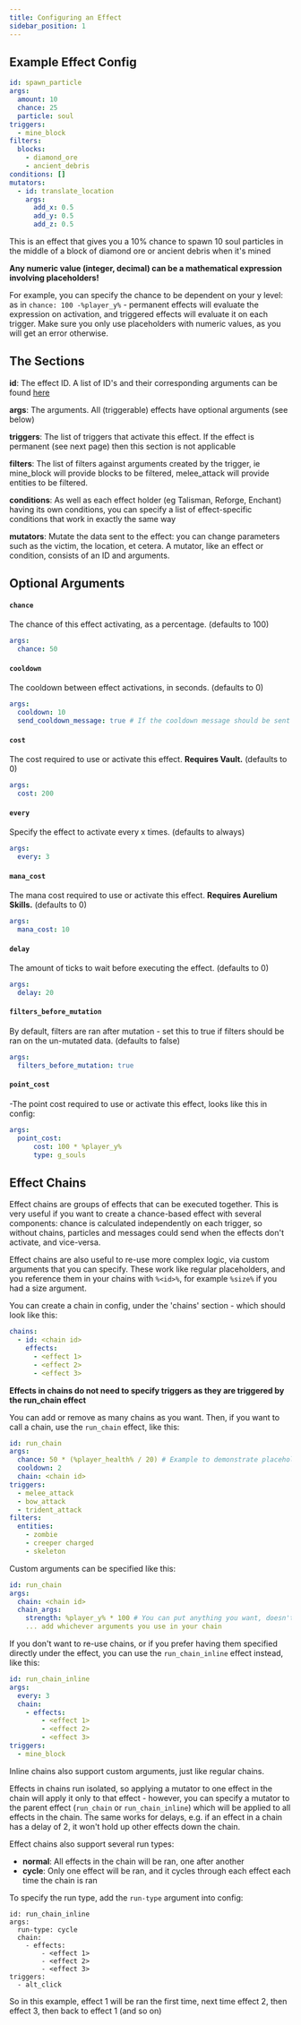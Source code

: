 ```yaml
---
title: Configuring an Effect
sidebar_position: 1
---
```


## Example Effect Config
```yaml
id: spawn_particle
args:
  amount: 10
  chance: 25
  particle: soul
triggers: 
  - mine_block
filters:
  blocks:
    - diamond_ore
    - ancient_debris
conditions: []
mutators:
  - id: translate_location
    args:
      add_x: 0.5
      add_y: 0.5
      add_z: 0.5
```

This is an effect that gives you a 10% chance to spawn 10 soul particles in the middle of a block of diamond ore or ancient debris when it's mined

**Any numeric value (integer, decimal) can be a mathematical expression involving placeholders!**

For example, you can specify the chance to be dependent on your y level: as in `chance: 100 -%player_y%` - permanent effects will evaluate the expression on activation, and triggered effects will evaluate it on each trigger. Make sure you only use placeholders with numeric values, as you will get an error otherwise.

## The Sections

**id**: The effect ID. A list of ID's and their corresponding arguments can be found [here](https://plugins.auxilor.io/effects/all-effects)

**args**: The arguments. All (triggerable) effects have optional arguments (see below)

**triggers**: The list of triggers that activate this effect. If the effect is permanent (see next page) then this section is not applicable

**filters**: The list of filters against arguments created by the trigger, ie mine_block will provide blocks to be filtered, melee_attack will provide entities to be filtered.

**conditions**: As well as each effect holder (eg Talisman, Reforge, Enchant) having its own conditions, you can specify a list of effect-specific conditions that work in exactly the same way

**mutators**: Mutate the data sent to the effect: you can change parameters such as the victim, the location, et cetera. A mutator, like an effect or condition, consists of an ID and arguments.

## Optional Arguments

#### `chance`
The chance of this effect activating, as a percentage. (defaults to 100)
```yaml
args:
  chance: 50
```

#### `cooldown`
The cooldown between effect activations, in seconds. (defaults to 0)
```yaml
args:
  cooldown: 10
  send_cooldown_message: true # If the cooldown message should be sent
```

#### `cost`
The cost required to use or activate this effect. **Requires Vault.** (defaults to 0)
```yaml
args:
  cost: 200
```

#### `every`
Specify the effect to activate every x times. (defaults to always)
```yaml
args:
  every: 3
```

#### `mana_cost`
The mana cost required to use or activate this effect. **Requires Aurelium Skills.** (defaults to 0)
```yaml
args:
  mana_cost: 10
```

#### `delay`
The amount of ticks to wait before executing the effect. (defaults to 0)
```yaml
args:
  delay: 20
```

#### `filters_before_mutation`
By default, filters are ran after mutation - set this to true if filters should be ran on the un-mutated data. (defaults to false)
```yaml
args:
  filters_before_mutation: true
```

#### `point_cost`
-The point cost required to use or activate this effect, looks like this in config:
```yaml
args:
  point_cost:
      cost: 100 * %player_y%
      type: g_souls
```

## Effect Chains
Effect chains are groups of effects that can be executed together. This is very useful if you want to create a chance-based effect with several components: chance is calculated independently on each trigger, so without chains, particles and messages could send when the effects don't activate, and vice-versa.

Effect chains are also useful to re-use more complex logic, via custom arguments that you can specify.
These work like regular placeholders, and you reference them in your chains with `%<id>%`, for example `%size%` if you had a size argument.

You can create a chain in config, under the 'chains' section - which should look like this:

```yaml
chains:
  - id: <chain id>
    effects:
      - <effect 1>
      - <effect 2>
      - <effect 3>
```

**Effects in chains do not need to specify triggers as they are triggered by the run_chain effect**

You can add or remove as many chains as you want. Then, if you want to call a chain, use the `run_chain` effect, like this:

```yaml
id: run_chain
args:
  chance: 50 * (%player_health% / 20) # Example to demonstrate placeholders in config
  cooldown: 2
  chain: <chain id>
triggers: 
  - melee_attack
  - bow_attack
  - trident_attack
filters:
  entities:
    - zombie
    - creeper charged
    - skeleton 
```

Custom arguments can be specified like this:

```yaml
id: run_chain
args:
  chain: <chain id>
  chain_args:
    strength: %player_y% * 100 # You can put anything you want, doesn't only have to be numbers - you can use strings too!
    ... add whichever arguments you use in your chain
```


If you don't want to re-use chains, or if you prefer having them specified directly under the effect, you can use the `run_chain_inline` effect instead, like this:

```yaml
id: run_chain_inline
args:
  every: 3
  chain:
    - effects:
        - <effect 1>
        - <effect 2>
        - <effect 3>
triggers:
  - mine_block
```

Inline chains also support custom arguments, just like regular chains.

Effects in chains run isolated, so applying a mutator to one effect in the chain will apply it only to that effect - however, you can specify a mutator to the parent effect (`run_chain` or `run_chain_inline`) which will be applied to all effects in the chain. The same works for delays, e.g. if an effect in a chain has a delay of 2, it won't hold up other effects down the chain.

Effect chains also support several run types:
- **normal**: All effects in the chain will be ran, one after another
- **cycle**: Only one effect will be ran, and it cycles through each effect each time the chain is ran

To specify the run type, add the `run-type` argument into config:

```
id: run_chain_inline
args:
  run-type: cycle
  chain:
    - effects:
        - <effect 1>
        - <effect 2>
        - <effect 3>
triggers:
  - alt_click
```

So in this example, effect 1 will be ran the first time, next time effect 2, then effect 3, then back to effect 1 (and so on)
